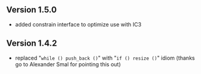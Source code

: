 Version 1.5.0
-------------

- added constrain interface to optimize use with IC3

Version 1.4.2
-------------

- replaced "`while () push_back ()`" with "`if () resize ()`" idiom
  (thanks go to Alexander Smal for pointing this out)

